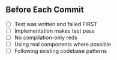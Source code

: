 ## Before Each Commit

- [ ] Test was written and failed FIRST
- [ ] Implementation makes test pass
- [ ] No compilation-only reds
- [ ] Using real components where possible
- [ ] Following existing codebase patterns